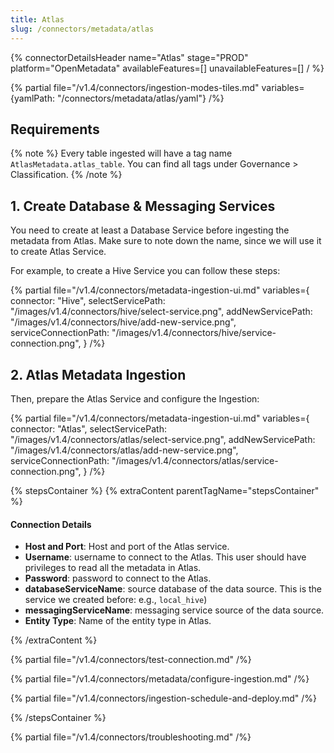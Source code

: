 ```yaml
---
title: Atlas
slug: /connectors/metadata/atlas
---
```


{% connectorDetailsHeader
name="Atlas"
stage="PROD"
platform="OpenMetadata"
availableFeatures=[]
unavailableFeatures=[]
/ %}

{% partial file="/v1.4/connectors/ingestion-modes-tiles.md" variables={yamlPath: "/connectors/metadata/atlas/yaml"} /%}

## Requirements

{% note %}
Every table ingested will have a tag name `AtlasMetadata.atlas_table`. You can find all tags under
Governance > Classification.
{% /note %}

## 1. Create Database & Messaging Services

You need to create at least a Database Service before ingesting the metadata from Atlas. Make sure to note down the name, since
we will use it to create Atlas Service.

For example, to create a Hive Service you can follow these steps:

{% partial 
  file="/v1.4/connectors/metadata-ingestion-ui.md" 
  variables={
    connector: "Hive", 
    selectServicePath: "/images/v1.4/connectors/hive/select-service.png",
    addNewServicePath: "/images/v1.4/connectors/hive/add-new-service.png",
    serviceConnectionPath: "/images/v1.4/connectors/hive/service-connection.png",
} 
/%}

## 2. Atlas Metadata Ingestion

Then, prepare the Atlas Service and configure the Ingestion:

{% partial 
  file="/v1.4/connectors/metadata-ingestion-ui.md" 
  variables={
    connector: "Atlas", 
    selectServicePath: "/images/v1.4/connectors/atlas/select-service.png",
    addNewServicePath: "/images/v1.4/connectors/atlas/add-new-service.png",
    serviceConnectionPath: "/images/v1.4/connectors/atlas/service-connection.png",
} 
/%}

{% stepsContainer %}
{% extraContent parentTagName="stepsContainer" %}

#### Connection Details

- **Host and Port**: Host and port of the Atlas service.
- **Username**: username to connect  to the Atlas. This user should have privileges to read all the metadata in Atlas.
- **Password**: password to connect  to the Atlas.
- **databaseServiceName**: source database of the data source. This is the service we created before: e.g., `local_hive`)
- **messagingServiceName**: messaging service source of the data source.
- **Entity Type**: Name of the entity type in Atlas.

{% /extraContent %}

{% partial file="/v1.4/connectors/test-connection.md" /%}

{% partial file="/v1.4/connectors/metadata/configure-ingestion.md" /%}

{% partial file="/v1.4/connectors/ingestion-schedule-and-deploy.md" /%}

{% /stepsContainer %}

{% partial file="/v1.4/connectors/troubleshooting.md" /%}
